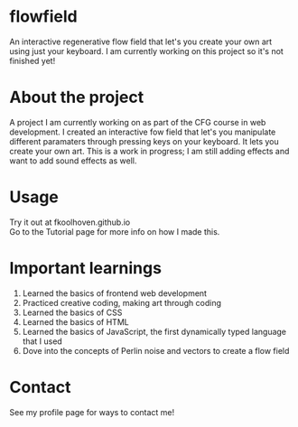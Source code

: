 # flowfield
An interactive regenerative flow field that let's you create your own art using just your keyboard.
I am currently working on this project so it's not finished yet!

# About the project
A project I am currently working on as part of the CFG course in web development. I created an interactive fow field that let's you manipulate different paramaters through pressing keys on your keyboard. It lets you create your own art. This is a work in progress; I am still adding effects and want to add sound effects as well.

# Usage
Try it out at fkoolhoven.github.io <br>
Go to the Tutorial page for more info on how I made this.

# Important learnings
1. Learned the basics of frontend web development
2. Practiced creative coding, making art through coding
3. Learned the basics of CSS
4. Learned the basics of HTML
5. Learned the basics of JavaScript, the first dynamically typed language that I used
6. Dove into the concepts of Perlin noise and vectors to create a flow field

# Contact
See my profile page for ways to contact me!
